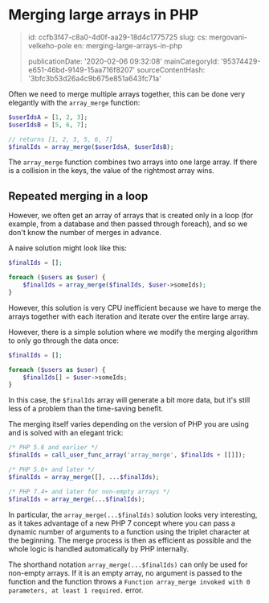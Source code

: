 Merging large arrays in PHP
===========================

> id: ccfb3f47-c8a0-4d0f-aa29-18d4c1775725
> slug:
> 	cs: mergovani-velkeho-pole
> 	en: merging-large-arrays-in-php
> 
> publicationDate: '2020-02-06 09:32:08'
> mainCategoryId: '95374429-e651-46bd-9149-15aa716f8207'
> sourceContentHash: '3bfc3b53d26a4c9b675e851a643fc71a'

Often we need to merge multiple arrays together, this can be done very elegantly with the `array_merge` function:

```php
$userIdsA = [1, 2, 3];
$userIdsB = [5, 6, 7];

// returns [1, 2, 3, 5, 6, 7]
$finalIds = array_merge($userIdsA, $userIdsB);
```

The `array_merge` function combines two arrays into one large array. If there is a collision in the keys, the value of the rightmost array wins.

Repeated merging in a loop
---------------------------

However, we often get an array of arrays that is created only in a loop (for example, from a database and then passed through foreach), and so we don't know the number of merges in advance.

A naive solution might look like this:

```php
$finalIds = [];

foreach ($users as $user) {
    $finalIds = array_merge($finalIds, $user->someIds);
}
```

However, this solution is very CPU inefficient because we have to merge the arrays together with each iteration and iterate over the entire large array.

However, there is a simple solution where we modify the merging algorithm to only go through the data once:

```php
$finalIds = [];

foreach ($users as $user) {
    $finalIds[] = $user->someIds;
}
```

In this case, the `$finalIds` array will generate a bit more data, but it's still less of a problem than the time-saving benefit.

The merging itself varies depending on the version of PHP you are using and is solved with an elegant trick:

```php
/* PHP 5.6 and earlier */
$finalIds = call_user_func_array('array_merge', $finalIds + [[]]);

/* PHP 5.6+ and later */
$finalIds = array_merge([], ...$finalIds);

/* PHP 7.4+ and later for non-empty arrays */
$finalIds = array_merge(...$finalIds);
```

In particular, the `array_merge(...$finalIds)` solution looks very interesting, as it takes advantage of a new PHP 7 concept where you can pass a dynamic number of arguments to a function using the triplet character at the beginning. The merge process is then as efficient as possible and the whole logic is handled automatically by PHP internally.

The shorthand notation `array_merge(...$finalIds)` can only be used for non-empty arrays. If it is an empty array, no argument is passed to the function and the function throws a `Function array_merge invoked with 0 parameters, at least 1 required.` error.
